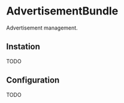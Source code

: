 AdvertisementBundle
============

Advertisement management.

## Instation
TODO

## Configuration
TODO
